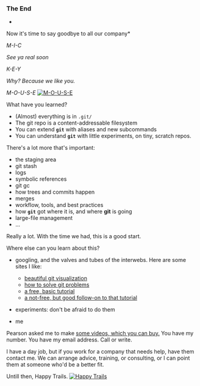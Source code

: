 ### The End

*
Now it's time
to say goodbye
to all our company*

*M-I-C*

*See ya real soon*

*K-E-Y*

*Why? Because we like you.*

*M-O-U-S-E*
[![*M-O-U-S-E*](http://img.youtube.com/vi/_5WXVQOQ3ZI/0.jpg)](http://www.youtube.com/watch?v=_5WXVQOQ3ZI)


What have you learned?
- (Almost) everything is in `.git/`
- The git repo is a content-addressable filesystem
- You can extend **`git`** with aliases and new subcommands
- You can understand **`git`** with little experiments,
on tiny, scratch repos.

There's a lot more that's important:

- the staging area
- git stash
- logs
- symbolic references
- git gc
- how trees and commits happen
- merges
- workflow, tools, and best practices
- how **`git`** got where it is, and where **git** is going
- large-file management
- ...

Really a lot. With the time we had, this is a good start.

Where else can you learn about this?

- googling, and the valves and tubes of the interwebs. Here are some sites I like:
  - [beautiful git visualization](http://www.wei-wang.com/ExplainGitWithD3/)
  - [how to solve git problems](http://justinhileman.info/article/git-pretty/)
  - [a free, basic tutorial](https://try.github.io)
  - [a not-free, but good follow-on to that tutorial](https://www.codeschool.com/paths/git)

- experiments: don't be afraid to do them
- me

Pearson asked me to make [some videos, which you can buy.](http://goo.gl/QJIFxo)
You have my number. You have my email address. Call or write.

I have a day job,
but if you work for a company that needs help,
have them contact me.
We can arrange advice, training, or consulting,
or I can point them at someone who'd be a better fit.

Untill then, Happy Trails.
[![Happy Trails](http://img.youtube.com/vi/eEqUyNaSdvg/0.jpg)](http://www.youtube.com/watch?v=eEqUyNaSdvg)
